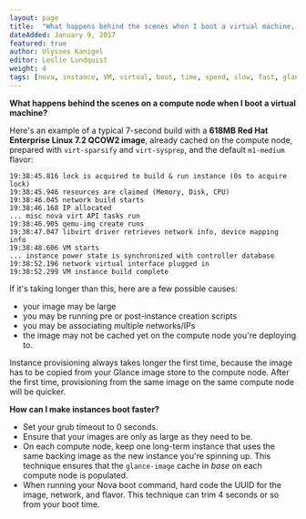```yaml
---
layout: page
title:  "What happens behind the scenes when I boot a virtual machine, and how can I make it boot faster?"
dateAdded: January 9, 2017
featured: true
author: Ulysses Kanigel
editor: Leslie Lundquist
weight: 4
tags: [nova, instance, VM, virtual, boot, time, speed, slow, fast, glance, image, size]
---
```


**What happens behind the scenes on a compute node when I boot a virtual machine?**

Here's an example of a typical 7-second build with a **618MB Red Hat Enterprise Linux 7.2 QCOW2 image**, already cached on the compute node, prepared with `virt-sparsify` and `virt-sysprep`, and the default `m1-medium` flavor:

```
19:38:45.816 lock is acquired to build & run instance (0s to acquire lock)
19:38:45.946 resources are claimed (Memory, Disk, CPU)
19:38:46.045 network build starts
19:38:46.168 IP allocated
... misc nova virt API tasks run
19:38:46.905 qemu-img create runs
19:38:47.047 libvirt driver retrieves network info, device mapping info
19:38:48.606 VM starts
... instance power state is synchronized with controller database
19:38:52.196 network virtual interface plugged in
19:38:52.299 VM instance build complete
```

If it's taking longer than this, here are a few possible causes:

 * your image may be large
 * you may be running pre or post-instance creation scripts
 * you may be associating multiple networks/IPs
 * the image may not be cached yet on the compute node you're deploying to.

Instance provisioning always takes longer the first time, because the image has to be copied from your Glance image store to the compute node. After the first time, provisioning from the same image on the same compute node will be quicker.

**How can I make instances boot faster?**

* Set your grub timeout to 0 seconds.
* Ensure that your images are only as large as they need to be.
* On each compute node, keep one long-term instance that uses the same backing image as the new instance you're spinning up.  This technique ensures that the `glance-image` cache in _base_ on each compute node is populated.
* When running your Nova boot command, hard code the UUID for the image, network, and flavor.  This technique can trim 4 seconds or so from your boot time.
